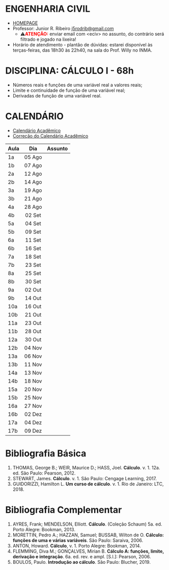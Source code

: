 # ENGENHARIA CIVIL

- [HOMEPAGE](https://engenhariacivil-faeng.ufms.br)
- Professor: Junior R. Ribeiro [j5rodrib@gmail.com](mailto:j5rodrib@gmail.com)
    - ⚠️<strong style="color:#ff0000;">ATENÇÃO:</strong> enviar email com \<eciv\> no assunto, do contrário será filtrado e jogado na lixeira!
- Horário de atendimento - plantão de dúvidas: estarei disponível às terças-feiras, das 18h30 às 22h40, na sala do Prof. Willy no INMA.

# DISCIPLINA: CÁLCULO I - 68h

-  Números reais e funções de uma variável real a valores reais;
- Limite e continuidade de função de uma variável real;
- Derivadas de função de uma variável real.


# CALENDÁRIO

- [Calendário Acadêmico](https://prograd.ufms.br/files/2023/08/Calendario2024-RESOLUCAO-COUN-n-294-de-25-08-2023.pdf)
- [Correção do Calendário Acadêmico](https://boletimoficial.ufms.br/bse/publicacao?id=526856)


| Aula |  Dia   | Assunto |
| :--- | :----: | :------ |
| 1a   | 05 Ago |         |
| 1b   | 07 Ago |         |
| 2a   | 12 Ago |         |
| 2b   | 14 Ago |         |
| 3a   | 19 Ago |         |
| 3b   | 21 Ago |         |
| 4a   | 28 Ago |         |
| 4b   | 02 Set |         |
| 5a   | 04 Set |         |
| 5b   | 09 Set |         |
| 6a   | 11 Set |         |
| 6b   | 16 Set |         |
| 7a   | 18 Set |         |
| 7b   | 23 Set |         |
| 8a   | 25 Set |         |
| 8b   | 30 Set |         |
| 9a   | 02 Out |         |
| 9b   | 14 Out |         |
| 10a  | 16 Out |         |
| 10b  | 21 Out |         |
| 11a  | 23 Out |         |
| 11b  | 28 Out |         |
| 12a  | 30 Out |         |
| 12b  | 04 Nov |         |
| 13a  | 06 Nov |         |
| 13b  | 11 Nov |         |
| 14a  | 13 Nov |         |
| 14b  | 18 Nov |         |
| 15a  | 20 Nov |         |
| 15b  | 25 Nov |         |
| 16a  | 27 Nov |         |
| 16b  | 02 Dez |         |
| 17a  | 04 Dez |         |
| 17b  | 09 Dez |         |


# Bibliografia Básica

1. THOMAS, George B.; WEIR, Maurice D.; HASS, Joel. **Cálculo**. v. 1. 12a. ed. São Paulo: Pearson, 2012.
2. STEWART, James. **Cálculo**. v. 1. São Paulo: Cengage Learning, 2017.
3. GUIDORIZZI, Hamilton L. **Um curso de cálculo**. v. 1. Rio de Janeiro: LTC, 2018.

# Bibliografia Complementar

1. AYRES, Frank; MENDELSON, Elliott. **Cálculo**. (Coleção Schaum) 5a. ed. Porto Alegre: Bookman, 2013.
2. MORETTIN, Pedro A.; HAZZAN, Samuel; BUSSAB, Wilton de O. **Cálculo: funções de uma e várias variáveis**. São Paulo: Saraiva, 2006.
3. ANTON, Howard. **Cálculo**, v. 1. Porto Alegre: Bookman, 2014.
4. FLEMMING, Diva M.; GONÇALVES, Mirian B. **Cálculo A: funções, limite, derivação e integração**. 6a. ed. rev. e ampl. [S.l.]: Pearson, 2006.
5. BOULOS, Paulo. **Introdução ao cálculo**. São Paulo: Blucher, 2019.
